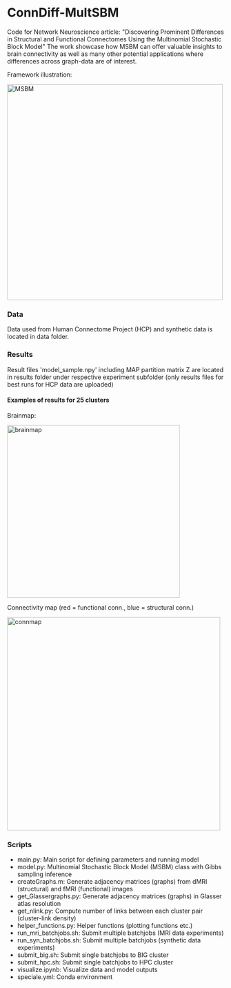 # ConnDiff-MultSBM
Code for Network Neuroscience article: "Discovering Prominent Differences in Structural and Functional Connectomes Using the Multinomial Stochastic Block Model"
The work showcase how MSBM can offer valuable insights to brain connectivity as well as many other potential applications where differences across graph-data are of interest.

Framework illustration:

<img width="500" alt="MSBM" src="https://github.com/Ninaiskov/ConnDiff-MSBM/assets/67420369/bb37427d-9c2f-4314-a682-1fde41611626">

### Data
Data used from Human Connectome Project (HCP) and synthetic data is located in data folder.

### Results
Result files 'model_sample.npy' including MAP partition matrix Z are located in results folder under respective experiment subfolder (only results files for best runs for HCP data are uploaded)

#### Examples of results for 25 clusters

Brainmap:

<img width="400" alt="brainmap" src="https://github.com/Ninaiskov/ConnDiff-MSBM/assets/67420369/5ee9ac9e-4a01-4a11-8325-cb6816656be3">

Connectivity map (red = functional conn., blue = structural conn.)

<img width="494" alt="connmap" src="https://github.com/Ninaiskov/ConnDiff-MSBM/assets/67420369/f3ef7675-6d0a-43f8-b2fd-84c6ee6ed744">


### Scripts
- main.py: Main script for defining parameters and running model
- model.py: Multinomial Stochastic Block Model (MSBM) class with Gibbs sampling inference
- createGraphs.m: Generate adjacency matrices (graphs) from dMRI (structural) and fMRI (functional) images
- get_Glassergraphs.py: Generate adjacency matrices (graphs) in Glasser atlas resolution
- get_nlink.py: Compute number of links between each cluster pair (cluster-link density)
- helper_functions.py: Helper functions (plotting functions etc.)
- run_mri_batchjobs.sh: Submit multiple batchjobs (MRI data experiments)
- run_syn_batchjobs.sh: Submit multiple batchjobs (synthetic data experiments)
- submit_big.sh: Submit single batchjobs to BIG cluster
- submit_hpc.sh: Submit single batchjobs to HPC cluster
- visualize.ipynb: Visualize data and model outputs
- speciale.yml: Conda environment
